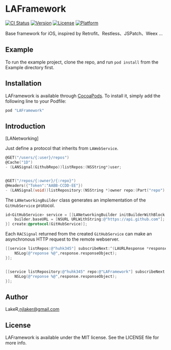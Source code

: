 # LAFramework

[![CI Status](http://img.shields.io/travis/LakeR/LAFramework.svg?style=flat)](https://travis-ci.org/LakeR/LAFramework)
[![Version](https://img.shields.io/cocoapods/v/LAFramework.svg?style=flat)](http://cocoapods.org/pods/LAFramework)
[![License](https://img.shields.io/cocoapods/l/LAFramework.svg?style=flat)](http://cocoapods.org/pods/LAFramework)
[![Platform](https://img.shields.io/cocoapods/p/LAFramework.svg?style=flat)](http://cocoapods.org/pods/LAFramework)


Base framework for iOS, inspired by Retrofit、Restless、JSPatch、Weex ...

## Example

To run the example project, clone the repo, and run `pod install` from the Example directory first.

## Installation

LAFramework is available through [CocoaPods](http://cocoapods.org). To install
it, simply add the following line to your Podfile:

```ruby
pod "LAFramework"
```

## Introduction
[LANetworking]

Just define a protocol that inherits from `LAWebService`.

```objective-c
@GET("/users/{:user}/repos")
@Cache("1D")
- (LANSignal(GithubRepo))listRepos:(NSString*)user;


@GET("/repos/{:owner}/{:repo}")
@Headers({"Token":"AABB-CCDD-EE"})
- (LANSignal(void))listRepository:(NSString *)owner repo:(Part("repo") NSString *)arg;
```


The `LANetworkingBuilder` class generates an implementation of the `GitHubService` protocol.

```objective-c
id<GitHubService> service = [[LANetworkingBuilder initBuilderWithBlock:^(LANetworkingBuilder *builder) {
    builder.baseURL = [NSURL URLWithString:@"https://api.github.com"];
}] create:@protocol(GitHubService)];
```

Each `RACSignal` returned from the created `GitHubService` can make an asynchronous HTTP request to the remote webserver.

```objective-c
[[service listRepos:@"huhk345"] subscribeNext:^(LAURLResponse *response) {
    NSLog(@"reponse %@",response.responseObject);
}];


[[service listRepository:@"huhk345" repo:@"LAFramework"] subscribeNext:^(LAURLResponse *response) {
    NSLog(@"reponse %@",response.responseObject);
}];
```


## Author

LakeR,njlaker@gmail.com	

## License

LAFramework is available under the MIT license. See the LICENSE file for more info.
